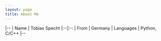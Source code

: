 ```yaml
---
layout: page
title: About Me
---
```


|--
| Name | Tobias Specht
|:-:|:-:
| From | Germany
| Languages | Python, C/C++
|--


